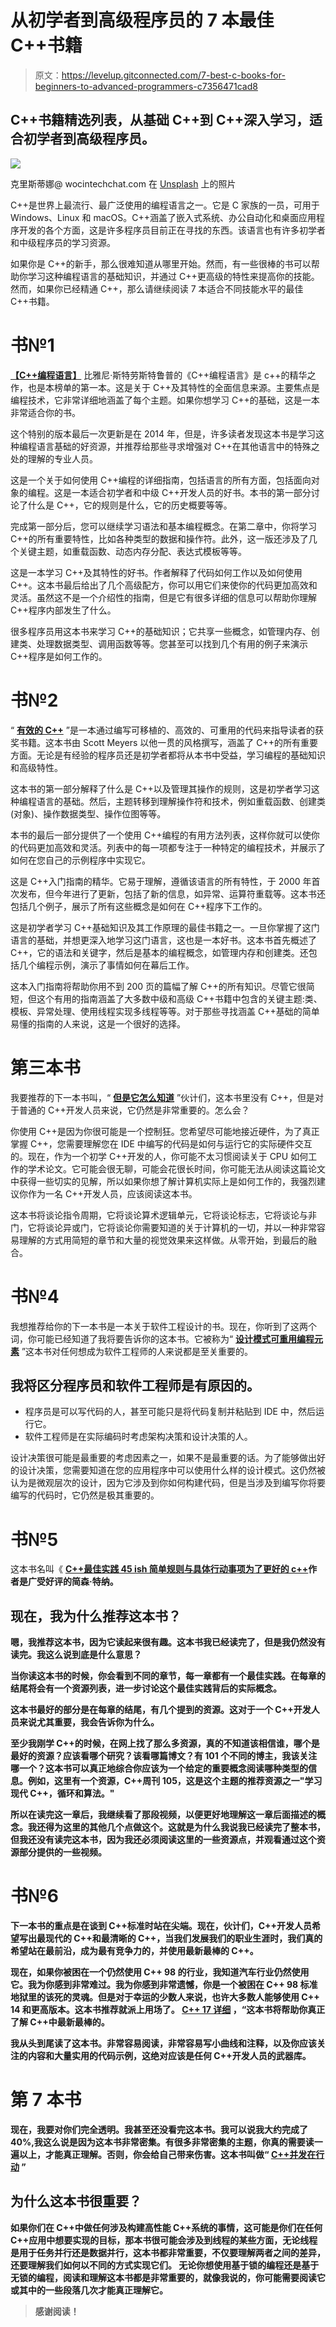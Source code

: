 # 从初学者到高级程序员的 7 本最佳 C++书籍

> 原文：<https://levelup.gitconnected.com/7-best-c-books-for-beginners-to-advanced-programmers-c7356471cad8>

## C++书籍精选列表，从基础 C++到 C++深入学习，适合初学者到高级程序员。

![](img/b92948309ff885d6d401bf6bd17045b1.png)

克里斯蒂娜@ wocintechchat.com 在 [Unsplash](https://unsplash.com?utm_source=medium&utm_medium=referral) 上的照片

C++是世界上最流行、最广泛使用的编程语言之一。它是 C 家族的一员，可用于 Windows、Linux 和 macOS。C++涵盖了嵌入式系统、办公自动化和桌面应用程序开发的各个方面，这是许多程序员目前正在寻找的东西。该语言也有许多初学者和中级程序员的学习资源。

如果你是 C++的新手，那么很难知道从哪里开始。然而，有一些很棒的书可以帮助你学习这种编程语言的基础知识，并通过 C++更高级的特性来提高你的技能。然而，如果你已经精通 C++，那么请继续阅读 7 本适合不同技能水平的最佳 C++书籍。

# 书№1

[**【C++编程语言】**](https://www.amazon.com/C-Programming-Language-4th/dp/0321563840) 比雅尼·斯特劳斯特鲁普的《C++编程语言》是 c++的精华之作，也是本榜单的第一本。这是关于 C++及其特性的全面信息来源。主要焦点是编程技术，它非常详细地涵盖了每个主题。如果你想学习 C++的基础，这是一本非常适合你的书。

这个特别的版本最后一次更新是在 2014 年，但是，许多读者发现这本书是学习这种编程语言基础的好资源，并推荐给那些寻求增强对 C++在其他语言中的特殊之处的理解的专业人员。

这是一个关于如何使用 C++编程的详细指南，包括语言的所有方面，包括面向对象的编程。这是一本适合初学者和中级 C++开发人员的好书。本书的第一部分讨论了什么是 C++，它的规则是什么，它的历史概要等等。

完成第一部分后，您可以继续学习语法和基本编程概念。在第二章中，你将学习 C++的所有重要特性，比如各种类型的数据和操作符。此外，这一版还涉及了几个关键主题，如重载函数、动态内存分配、表达式模板等等。

这是一本学习 C++及其特性的好书。作者解释了代码如何工作以及如何使用 C++。这本书最后给出了几个高级配方，你可以用它们来使你的代码更加高效和灵活。虽然这不是一个介绍性的指南，但是它有很多详细的信息可以帮助你理解 C++程序内部发生了什么。

很多程序员用这本书来学习 C++的基础知识；它共享一些概念，如管理内存、创建类、处理数据类型、调用函数等等。您甚至可以找到几个有用的例子来演示 C++程序是如何工作的。

# 书№2

“ [**有效的 C++**](https://www.amazon.com/Effective-Specific-Improve-Programs-Designs/dp/0321334876) ”是一本通过编写可移植的、高效的、可重用的代码来指导读者的获奖书籍。这本书由 Scott Meyers 以他一贯的风格撰写，涵盖了 C++的所有重要方面。无论是有经验的程序员还是初学者都将从本书中受益，学习编程的基础知识和高级特性。

这本书的第一部分解释了什么是 C++以及管理其操作的规则，这是初学者学习这种编程语言的基础。然后，主题转移到理解操作符和技术，例如重载函数、创建类(对象)、操作数据类型、操作位图等等。

本书的最后一部分提供了一个使用 C++编程的有用方法列表，这样你就可以使你的代码更加高效和灵活。列表中的每一项都专注于一种特定的编程技术，并展示了如何在您自己的示例程序中实现它。

这是 C++入门指南的精华。它易于理解，遵循该语言的所有特性，于 2000 年首次发布，但今年进行了更新，包括了新的信息，如异常、运算符重载等。这本书还包括几个例子，展示了所有这些概念是如何在 C++程序下工作的。

这是初学者学习 C++基础知识及其工作原理的最佳书籍之一。一旦你掌握了这门语言的基础，并想更深入地学习这门语言，这也是一本好书。这本书首先概述了 C++，它的语法和关键字，然后是基本的编程概念，如管理内存和创建类。还包括几个编程示例，演示了事情如何在幕后工作。

这本入门指南将帮助你用不到 200 页的篇幅了解 C++的所有知识。尽管它很简短，但这个有用的指南涵盖了大多数中级和高级 C++书籍中包含的关键主题:类、模板、异常处理、使用线程实现多线程等等。对于那些寻找涵盖 C++基础的简单易懂的指南的人来说，这是一个很好的选择。

# 第三本书

我要推荐的下一本书叫，“ [**但是它怎么知道**](https://www.amazon.com/But-How-Know-Principles-Computers-ebook/dp/B00F25LEVC) ”伙计们，这本书里没有 C++，但是对于普通的 C++开发人员来说，它仍然是非常重要的。怎么会？

你使用 C++是因为你很可能是一个控制狂。您希望尽可能地接近硬件，为了真正掌握 C++，您需要理解您在 IDE 中编写的代码是如何与运行它的实际硬件交互的。现在，作为一个初学 C++开发的人，你可能不太习惯阅读关于 CPU 如何工作的学术论文。它可能会很无聊，可能会花很长时间，你可能无法从阅读这篇论文中获得一些切实的见解，所以如果你想了解计算机实际上是如何工作的，我强烈建议你作为一名 C++开发人员，应该阅读这本书。

这本书将谈论指令周期，它将谈论算术逻辑单元，它将谈论标志，它将谈论与非门，它将谈论异或门，它将谈论你需要知道的关于计算机的一切，并以一种非常容易理解的方式用简短的章节和大量的视觉效果来这样做。从零开始，到最后的融合。

# 书№4

我想推荐给你的下一本书是一本关于软件工程设计的书。现在，你听到了这两个词，你可能已经知道了我将要告诉你的这本书。它被称为“ [**设计模式可重用编程元素**](https://www.amazon.com/Design-Patterns-Elements-Reusable-Object-Oriented/dp/0201633612) ”这本书对任何想成为软件工程师的人来说都是至关重要的。

## 我将区分程序员和软件工程师是有原因的。

*   程序员是可以写代码的人，甚至可能只是将代码复制并粘贴到 IDE 中，然后运行它。
*   软件工程师是在实际编码时考虑架构决策和设计决策的人。

设计决策很可能是最重要的考虑因素之一，如果不是最重要的话。为了能够做出好的设计决策，您需要知道在您的应用程序中可以使用什么样的设计模式。这仍然被认为是微观层次的设计，因为它涉及到你如何构建代码，但是当涉及到编写你将要编写的代码时，它仍然是极其重要的。

# 书№5

这本书名叫《 [**C++最佳实践 45 ish 简单规则与具体行动事项为了更好的 c++**](https://www.amazon.com/Best-Practices-Simple-Specific-Action/dp/B08SJSZKJ5)**作者是广受好评的简森·特纳。**

## **现在，我为什么推荐这本书？**

**嗯，我推荐这本书，因为它读起来很有趣。这本书我已经读完了，但是我仍然没有读完。我这么说到底是什么意思？**

**当你读这本书的时候，你会看到不同的章节，每一章都有一个最佳实践。在每章的结尾将会有一个资源列表，进一步讨论这个最佳实践背后的实际概念。**

**这本书最好的部分是在每章的结尾，有几个提到的资源。这对于一个 C++开发人员来说尤其重要，我会告诉你为什么。**

**至少我刚学 C++的时候，在网上找了那么多资源，真的不知道该相信谁，哪个是最好的资源？应该看哪个研究？该看哪篇博文？有 101 个不同的博主，我该关注哪一个？这本书可以真正地综合你应该为一个给定的重要概念阅读哪种类型的信息。例如，这里有一个资源，C++周刊 105，这是这个主题的推荐资源之一"**学习现代 C++，循环和算法。"****

**所以在读完这一章后，我继续看了那段视频，以便更好地理解这一章后面描述的概念。我还得为这里的其他几个点做这个。这就是为什么我说我已经读完了整本书，但我还没有读完这本书，因为我还必须阅读这里的一些资源点，并观看通过这个资源部分提供的一些视频。**

# **书№6**

**下一本书的重点是在谈到 C++标准时站在尖端。现在，伙计们，C++开发人员希望写出最现代的 C++和最清晰的 C++，当我们发展我们的职业生涯时，我们真的希望站在最前沿，成为最有竞争力的，并使用最新最棒的 C++。**

**现在，如果你被困在一个仍然使用 C++ 98 的行业，我知道汽车行业仍然使用它。我为你感到非常难过。我为你感到非常遗憾，你是一个被困在 C++ 98 标准地狱里的该死的灵魂。但是对于幸运的少数人来说，也许大多数人能够使用 C++ 14 和更高版本。这本书推荐就派上用场了。 [**C++ 17 详细**](https://www.amazon.com/17-Detail-Exciting-Features-Standard/dp/1798834065) ，“这本书将帮助你真正了解 C++中最新最棒的。**

**我从头到尾读了这本书。非常容易阅读，非常容易写小曲线和注释，以及你应该关注的内容和大量实用的代码示例，这绝对应该是任何 C++开发人员的武器库。**

# **第 7 本书**

**现在，我要对你们完全透明。我甚至还没看完这本书。我可以说我大约完成了 40%,我这么说是因为这本书非常密集。有很多非常密集的主题，你真的需要读一遍以上，才能真正理解。否则，你会给自己带来伤害。这本书叫做“ [**C++并发在行动**](https://www.amazon.com/C-Concurrency-Action-Practical-Multithreading/dp/1933988770) ”**

## **为什么这本书很重要？**

**如果你们在 C++中做任何涉及构建高性能 C++系统的事情，这可能是你们在任何 C++应用中想要实现的目标，那本书很可能会涉及到线程的某些方面，无论线程是用于任务并行还是数据并行，这本书都非常重要，不仅要理解两者之间的差异，还要理解我们如何以不同的方式实现它们。 无论你想使用基于锁的编程还是基于无锁的编程，阅读和理解这本书都是非常重要的，就像我说的，你可能需要阅读它或其中的一些段落几次才能真正理解它。**

> **感谢阅读！**